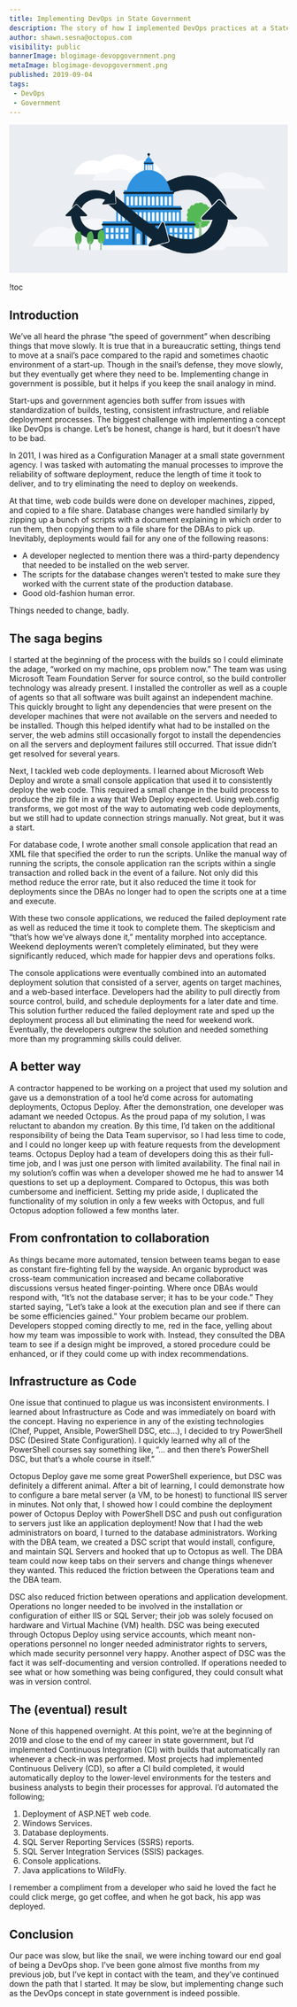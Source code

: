 ```yaml
---
title: Implementing DevOps in State Government
description: The story of how I implemented DevOps practices at a State government agency
author: shawn.sesna@octopus.com
visibility: public
bannerImage: blogimage-devopgovernment.png
metaImage: blogimage-devopgovernment.png
published: 2019-09-04
tags:
 - DevOps
 - Government
---
```


![Illustration showing an inifite feedback loop surrounding a government building](blogimage-devopgovernment.png)

!toc

## Introduction

We’ve all heard the phrase “the speed of government” when describing things that move slowly. It is true that in a bureaucratic setting, things tend to move at a snail’s pace compared to the rapid and sometimes chaotic environment of a start-up. Though in the snail’s defense, they move slowly, but they eventually get where they need to be. Implementing change in government is possible, but it helps if you keep the snail analogy in mind.

Start-ups and government agencies both suffer from issues with standardization of builds, testing, consistent infrastructure, and reliable deployment processes. The biggest challenge with implementing a concept like DevOps is change. Let’s be honest, change is hard, but it doesn’t have to be bad. 

In 2011, I was hired as a Configuration Manager at a small state government agency. I was tasked with automating the manual processes to improve the reliability of software deployment, reduce the length of time it took to deliver, and to try eliminating the need to deploy on weekends. 

At that time, web code builds were done on developer machines, zipped, and copied to a file share. Database changes were handled similarly by zipping up a bunch of scripts with a document explaining in which order to run them, then copying them to a file share for the DBAs to pick up. Inevitably, deployments would fail for any one of the following reasons:

- A developer neglected to mention there was a third-party dependency that needed to be installed on the web server. 
- The scripts for the database changes weren’t tested to make sure they worked with the current state of the production database.
- Good old-fashion human error. 

Things needed to change, badly.

## The saga begins

I started at the beginning of the process with the builds so I could eliminate the adage, “worked on my machine, ops problem now.” The team was using Microsoft Team Foundation Server for source control, so the build controller technology was already present. I installed the controller as well as a couple of agents so that all software was built against an independent machine. This quickly brought to light any dependencies that were present on the developer machines that were not available on the servers and needed to be installed. Though this helped identify what had to be installed on the server, the web admins still occasionally forgot to install the dependencies on all the servers and deployment failures still occurred. That issue didn’t get resolved for several years.

Next, I tackled web code deployments. I learned about Microsoft Web Deploy and wrote a small console application that used it to consistently deploy the web code. This required a small change in the build process to produce the zip file in a way that Web Deploy expected. Using web.config transforms, we got most of the way to automating web code deployments, but we still had to update connection strings manually. Not great, but it was a start.

For database code, I wrote another small console application that read an XML file that specified the order to run the scripts. Unlike the manual way of running the scripts, the console application ran the scripts within a single transaction and rolled back in the event of a failure. Not only did this method reduce the error rate, but it also reduced the time it took for deployments since the DBAs no longer had to open the scripts one at a time and execute.

With these two console applications, we reduced the failed deployment rate as well as reduced the time it took to complete them. The skepticism and “that’s how we’ve always done it,” mentality morphed into acceptance. Weekend deployments weren’t completely eliminated, but they were significantly reduced, which made for happier devs and operations folks.

The console applications were eventually combined into an automated deployment solution that consisted of a server, agents on target machines, and a web-based interface. Developers had the ability to pull directly from source control, build, and schedule deployments for a later date and time. This solution further reduced the failed deployment rate and sped up the deployment process all but eliminating the need for weekend work. Eventually, the developers outgrew the solution and needed something more than my programming skills could deliver.

## A better way

A contractor happened to be working on a project that used my solution and gave us a demonstration of a tool he’d come across for automating deployments, Octopus Deploy. After the demonstration, one developer was adamant we needed Octopus. As the proud papa of my solution, I was reluctant to abandon my creation.  By this time, I’d taken on the additional responsibility of being the Data Team supervisor, so I had less time to code, and I could no longer keep up with feature requests from the development teams. Octopus Deploy had a team of developers doing this as their full-time job, and I was just one person with limited availability. The final nail in my solution’s coffin was when a developer showed me he had to answer 14 questions to set up a deployment.  Compared to Octopus, this was both cumbersome and inefficient. Setting my pride aside, I duplicated the functionality of my solution in only a few weeks with Octopus, and full Octopus adoption followed a few months later.

## From confrontation to collaboration

As things became more automated, tension between teams began to ease as constant fire-fighting fell by the wayside. An organic byproduct was cross-team communication increased and became collaborative discussions versus heated finger-pointing.  Where once DBAs would respond with, “It’s not the database server; it has to be your code.” They started saying, “Let’s take a look at the execution plan and see if there can be some efficiencies gained.” Your problem became our problem.  Developers stopped coming directly to me, red in the face, yelling about how my team was impossible to work with.  Instead, they consulted the DBA team to see if a design might be improved, a stored procedure could be enhanced, or if they could come up with index recommendations.

## Infrastructure as Code

One issue that continued to plague us was inconsistent environments. I learned about Infrastructure as Code and was immediately on board with the concept. Having no experience in any of the existing technologies (Chef, Puppet, Ansible, PowerShell DSC, etc…), I decided to try PowerShell DSC (Desired State Configuration). I quickly learned why all of the PowerShell courses say something like, “... and then there’s PowerShell DSC, but that’s a whole course in itself.” 

Octopus Deploy gave me some great PowerShell experience, but DSC was definitely a different animal. After a bit of learning, I could demonstrate how to configure a bare metal server (a VM, to be honest) to functional IIS server in minutes. Not only that, I showed how I could combine the deployment power of Octopus Deploy with PowerShell DSC and push out configuration to servers just like an application deployment! Now that I had the web administrators on board, I turned to the database administrators. Working with the DBA team, we created a DSC script that would install, configure, and maintain SQL Servers and hooked that up to Octopus as well. The DBA team could now keep tabs on their servers and change things whenever they wanted. This reduced the friction between the Operations team and the DBA team.

DSC also reduced friction between operations and application development.  Operations no longer needed to be involved in the installation or configuration of either IIS or SQL Server; their job was solely focused on hardware and Virtual Machine (VM) health.  DSC was being executed through Octopus Deploy using service accounts, which meant non-operations personnel no longer needed administrator rights to servers, which made security personnel very happy.  Another aspect of DSC was the fact it was self-documenting and version controlled.  If operations needed to see what or how something was being configured, they could consult what was in version control.

## The (eventual) result

None of this happened overnight. At this point, we’re at the beginning of 2019 and close to the end of my career in state government, but I’d implemented Continuous Integration (CI) with builds that automatically ran whenever a check-in was performed. Most projects had implemented Continuous Delivery (CD), so after a CI build completed, it would automatically deploy to the lower-level environments for the testers and business analysts to begin their processes for approval. I’d automated the following;

1. Deployment of ASP.NET web code.
2. Windows Services.
3. Database deployments.
4. SQL Server Reporting Services (SSRS) reports.
5. SQL Server Integration Services (SSIS) packages.
6. Console applications.
7. Java applications to WildFly. 

I remember a compliment from a developer who said he loved the fact he could click merge, go get coffee, and when he got back, his app was deployed. 

## Conclusion

Our pace was slow, but like the snail, we were inching toward our end goal of being a DevOps shop. I’ve been gone almost five months from my previous job, but I’ve kept in contact with the team, and they’ve continued down the path that I started. It may be slow, but implementing change such as the DevOps concept in state government is indeed possible.
